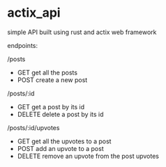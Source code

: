 # actix_api
simple API built using rust and actix web framework

endpoints:

/posts
  - GET
    get all the posts
  - POST
    create a new post
    
/posts/:id
  - GET
    get a post by its id
  - DELETE
    delete a post by its id
    
/posts/:id/upvotes
  - GET
    get all the upvotes to a post
  - POST
    add an upvote to a post
  - DELETE
    remove an upvote from the post upvotes
